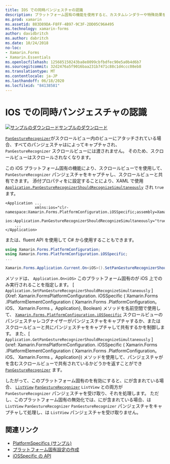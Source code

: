 ```yaml
---
title: IOS での同時パンジェスチャの認識
description: プラットフォーム固有の機能を使用すると、カスタムレンダラーや特殊効果を実装することなく、特定のプラットフォームでのみ使用できる機能を使用できます。 この記事では、アプリケーションでパンジェスチャ認識を同時に使用できるようにする iOS プラットフォーム固有のを使用する方法について説明します。
ms.prod: xamarin
ms.assetid: 883D89DA-F8FF-4B97-9C3F-2DD05C96A495
ms.technology: xamarin-forms
author: davidbritch
ms.author: dabritch
ms.date: 10/24/2018
no-loc:
- Xamarin.Forms
- Xamarin.Essentials
ms.openlocfilehash: 125685150243ba8e8099cbfbdfec90e5a0b4d6b7
ms.sourcegitcommit: 32d2476a5f9016baa231b7471c88c1d4ccc08eb8
ms.translationtype: MT
ms.contentlocale: ja-JP
ms.lasthandoff: 06/18/2020
ms.locfileid: "84138581"
---
```

# <a name="simultaneous-pan-gesture-recognition-on-ios"></a>IOS での同時パンジェスチャの認識

[![サンプルのダウンロード](~/media/shared/download.png)サンプルのダウンロード](https://docs.microsoft.com/samples/xamarin/xamarin-forms-samples/userinterface-platformspecifics)

[`PanGestureRecognizer`](xref:Xamarin.Forms.PanGestureRecognizer)がスクロールビュー内のビューにアタッチされている場合、すべてのパンジェスチャはによってキャプチャされ、 `PanGestureRecognizer` スクロールビューには渡されません。 そのため、スクロールビューはスクロールされなくなります。

この iOS プラットフォーム固有の機能により、スクロールビューでを使用して、 `PanGestureRecognizer` パンジェスチャをキャプチャし、スクロールビューと共有できます。 添付プロパティをに設定することにより、XAML で使用 [`Application.PanGestureRecognizerShouldRecognizeSimultaneously`](xref:Xamarin.Forms.PlatformConfiguration.iOSSpecific.Application.PanGestureRecognizerShouldRecognizeSimultaneouslyProperty) され `true` ます。

```xaml
<Application ...
             xmlns:ios="clr-namespace:Xamarin.Forms.PlatformConfiguration.iOSSpecific;assembly=Xamarin.Forms.Core"
             ios:Application.PanGestureRecognizerShouldRecognizeSimultaneously="true">
    ...
</Application>
```

または、fluent API を使用して C# から使用することもできます。

```csharp
using Xamarin.Forms.PlatformConfiguration;
using Xamarin.Forms.PlatformConfiguration.iOSSpecific;
...

Xamarin.Forms.Application.Current.On<iOS>().SetPanGestureRecognizerShouldRecognizeSimultaneously(true);
```

メソッドは、 `Application.On<iOS>` このプラットフォーム固有のが iOS 上でのみ実行されることを指定します。 [ `Application.SetPanGestureRecognizerShouldRecognizeSimultaneously` ] (Xref: Xamarin.FormsPlatformConfiguration. iOSSpecific ( Xamarin.Forms .IPlatformElementConfiguration { Xamarin.Forms .PlatformConfiguration。 iOS、 Xamarin.Forms 。Application}, Boolean) メソッドを名前空間で使用して、 [`Xamarin.Forms.PlatformConfiguration.iOSSpecific`](xref:Xamarin.Forms.PlatformConfiguration.iOSSpecific) スクロールビューのパンジェスチャレコグナイザーがパンジェスチャをキャプチャするか、またはスクロールビューと共にパンジェスチャをキャプチャして共有するかを制御します。 また、[ `Application.GetPanGestureRecognizerShouldRecognizeSimultaneously` ] (xref: Xamarin.FormsPlatformConfiguration. iOSSpecific ( Xamarin.Forms .IPlatformElementConfiguration { Xamarin.Forms .PlatformConfiguration。 iOS、 Xamarin.Forms 。Application}) メソッドを使用して、パンジェスチャがを含むスクロールビューで共有されているかどうかを返すことができ [`PanGestureRecognizer`](xref:Xamarin.Forms.PanGestureRecognizer) ます。

したがって、このプラットフォーム固有のを有効にすると、にが含まれている場合、 [`ListView`](xref:Xamarin.Forms.ListView) [`PanGestureRecognizer`](xref:Xamarin.Forms.PanGestureRecognizer) `ListView` との両方が `PanGestureRecognizer` パンジェスチャを受け取り、それを処理します。 ただし、このプラットフォーム固有の無効化では、にが含まれている場合、は `ListView` `PanGestureRecognizer` `PanGestureRecognizer` パンジェスチャをキャプチャして処理し、は `ListView` パンジェスチャを受け取りません。

## <a name="related-links"></a>関連リンク

- [PlatformSpecifics (サンプル)](https://docs.microsoft.com/samples/xamarin/xamarin-forms-samples/userinterface-platformspecifics)
- [プラットフォーム固有設定の作成](~/xamarin-forms/platform/platform-specifics/index.md#creating-platform-specifics)
- [iOSSpecific の API](xref:Xamarin.Forms.PlatformConfiguration.iOSSpecific)
